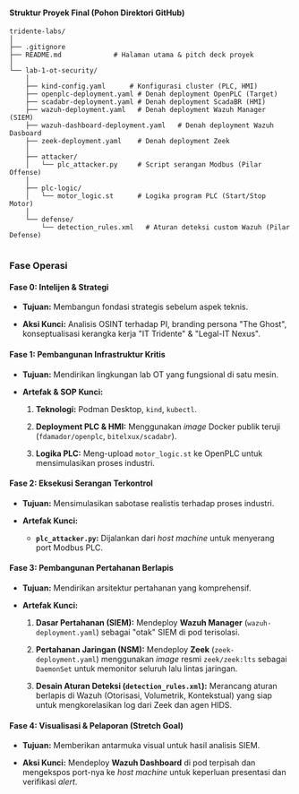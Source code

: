 
#### **Struktur Proyek Final (Pohon Direktori GitHub)**

```
tridente-labs/
│
├── .gitignore
├── README.md             # Halaman utama & pitch deck proyek
│
└── lab-1-ot-security/
    │
    ├── kind-config.yaml      # Konfigurasi cluster (PLC, HMI)
    ├── openplc-deployment.yaml # Denah deployment OpenPLC (Target)
    ├── scadabr-deployment.yaml # Denah deployment ScadaBR (HMI)
    ├── wazuh-deployment.yaml   # Denah deployment Wazuh Manager (SIEM)
    ├── wazuh-dashboard-deployment.yaml   # Denah deployment Wazuh Dasboard    
    ├── zeek-deployment.yaml    # Denah deployment Zeek 
    │
    ├── attacker/
    │   └── plc_attacker.py     # Script serangan Modbus (Pilar Offense)
    │
    ├── plc-logic/
    │   └── motor_logic.st      # Logika program PLC (Start/Stop Motor)
    │
    └── defense/
        └── detection_rules.xml   # Aturan deteksi custom Wazuh (Pilar Defense)


```

### **Fase Operasi**

#### **Fase 0: Intelijen & Strategi**

-   **Tujuan:** Membangun fondasi strategis sebelum aspek teknis.
    
-   **Aksi Kunci:** Analisis OSINT terhadap PI, branding persona "The Ghost", konseptualisasi kerangka kerja "IT Tridente" & "Legal-IT Nexus".
    

#### **Fase 1: Pembangunan Infrastruktur Kritis**

-   **Tujuan:** Mendirikan lingkungan lab OT yang fungsional di satu mesin.
    
-   **Artefak & SOP Kunci:**
    
    1.  **Teknologi:** Podman Desktop, `kind`, `kubectl`.
        
    2.  **Deployment PLC & HMI:** Menggunakan _image_ Docker publik teruji (`fdamador/openplc`, `bitelxux/scadabr`).
        
    3.  **Logika PLC:** Meng-upload `motor_logic.st` ke OpenPLC untuk mensimulasikan proses industri.
        

#### **Fase 2: Eksekusi Serangan Terkontrol**

-   **Tujuan:** Mensimulasikan sabotase realistis terhadap proses industri.
    
-   **Artefak Kunci:**
    
    -   **`plc_attacker.py`:** Dijalankan dari _host machine_ untuk menyerang port Modbus PLC.
        

#### **Fase 3: Pembangunan Pertahanan Berlapis**

-   **Tujuan:** Mendirikan arsitektur pertahanan yang komprehensif.
    
-   **Artefak Kunci:**
    
    1.  **Dasar Pertahanan (SIEM):** Mendeploy **Wazuh Manager** (`wazuh-deployment.yaml`) sebagai "otak" SIEM di pod terisolasi.
        
    2.  **Pertahanan Jaringan (NSM):** Mendeploy **Zeek** (`zeek-deployment.yaml`) menggunakan _image_ resmi `zeek/zeek:lts` sebagai `DaemonSet` untuk memonitor seluruh lalu lintas jaringan.
        
    3.  **Desain Aturan Deteksi (`detection_rules.xml`):** Merancang aturan berlapis di Wazuh (Otorisasi, Volumetrik, Kontekstual) yang siap untuk mengkorelasikan log dari Zeek dan agen HIDS.
        

#### **Fase 4: Visualisasi & Pelaporan (Stretch Goal)**

-   **Tujuan:** Memberikan antarmuka visual untuk hasil analisis SIEM.
    
-   **Aksi Kunci:** Mendeploy **Wazuh Dashboard** di pod terpisah dan mengekspos port-nya ke _host machine_ untuk keperluan presentasi dan verifikasi _alert_.
